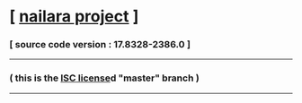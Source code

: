 # [ [nailara project](http://www.nailara.net/) ]

### [ source code version : 17.8328-2386.0 ]

---
### ( this is the [ISC license](docs/license)d "master" branch )
---
